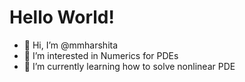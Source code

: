 # Hello World!

- 👋 Hi, I’m @mmharshita
- 👀 I’m interested in Numerics for PDEs
- 🌱 I’m currently learning how to solve nonlinear PDE
